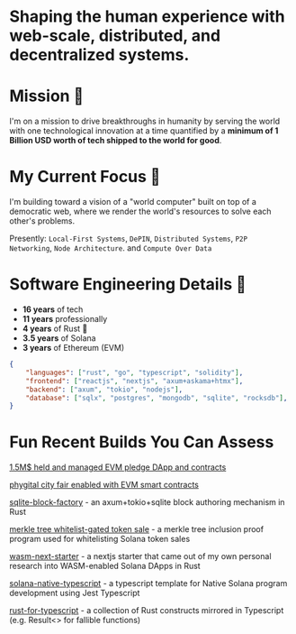 # **Shaping the human experience with web-scale, distributed, and decentralized systems.**

# Mission 🦀
I'm on a mission to drive breakthroughs in humanity by serving the world with one technological innovation at a time quantified by a **minimum of 1 Billion USD worth of tech shipped to the world for good**.

# My Current Focus 🦀
I'm building toward a vision of a "world computer" built on top of a democratic web, where we render the world's resources to solve each other's problems. 

Presently: `Local-First Systems`, `DePIN`, `Distributed Systems`, `P2P Networking`, `Node Architecture`. and `Compute Over Data`

# Software Engineering Details 🦀
- **16 years** of tech
- **11 years** professionally
- **4 years** of Rust 🦀
- **3.5 years** of Solana
- **3 years** of Ethereum (EVM)

```json
{
    "languages": ["rust", "go", "typescript", "solidity"],
    "frontend": ["reactjs", "nextjs", "axum+askama+htmx"],
    "backend": ["axum", "tokio", "nodejs"],
    "database": ["sqlx", "postgres", "mongodb", "sqlite", "rocksdb"],
}
```

# Fun Recent Builds You Can Assess

[1.5M$ held and managed EVM pledge DApp and contracts](https://github.com/Apex-Watch-Club)

[phygital city fair enabled with EVM smart contracts](https://github.com/Blockchain-City-Fair-by-Vulcanic-Labs)

[sqlite-block-factory](https://github.com/kquirapas/sqlite-block-factory) - an axum+tokio+sqlite block authoring mechanism in Rust

[merkle tree whitelist-gated token sale](https://github.com/ardata-tech/solana-olympics-2024) - a merkle tree inclusion proof program used for whitelisting Solana token sales

[wasm-next-starter](https://github.com/kquirapas/wasm-next-starter) - a nextjs starter that came out of my own personal research into WASM-enabled Solana DApps in Rust

[solana-native-typescript](https://github.com/kquirapas/solana-native-typescript) - a typescript template for Native Solana program development using Jest Typescript

[rust-for-typescript](https://github.com/kquirapas/rust-for-typescript) - a collection of Rust constructs mirrored in Typescript (e.g. Result<> for fallible functions)
